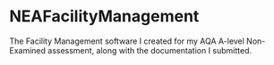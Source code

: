# NEAFacilityManagement
The Facility Management software I created for my AQA A-level Non-Examined assessment, along with the documentation I submitted.
